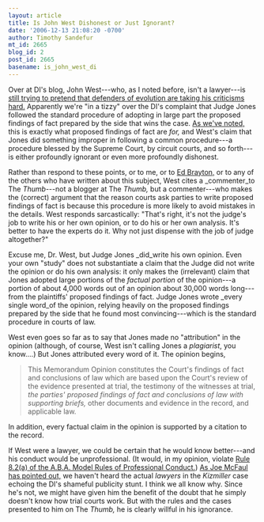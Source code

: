 ```yaml
---
layout: article
title: Is John West Dishonest or Just Ignorant?
date: '2006-12-13 21:08:20 -0700'
author: Timothy Sandefur
mt_id: 2665
blog_id: 2
post_id: 2665
basename: is_john_west_di
---
```

Over at DI's blog, John West---who, as I noted before, isn't a lawyer---is [still trying to pretend that defenders of evolution are taking his criticisms hard.](http://www.evolutionnews.org/2006/12/judge_jones_and_the_shattering.html) Apparently we're "in a tizzy" over the DI's complaint that Judge Jones followed the standard procedure of adopting in large part the proposed findings of fact prepared by the side that wins the case. [As we've noted,](http://www.pandasthumb.org/archives/2006/12/weekend_at_behe.html) this is exactly what proposed findings of fact are _for,_ and West's claim that Jones did something improper in following a common procedure---a procedure blessed by the Supreme Court, by circuit courts, and so forth---is either profoundly ignorant or even more profoundly dishonest.

Rather than respond to these points, or to me, or to [Ed Brayton,](http://scienceblogs.com/dispatches/2006/12/fisking_the_dis_study_on_the_d.php) or to any of the others who have written about this subject, West cites a _commenter_to The _Thumb_---not a blogger at The _Thumb,_ but a commenter---who makes the (correct) argument that the reason courts ask parties to write proposed findings of fact is because this procedure is more likely to avoid mistakes in the details. West responds sarcastically: "That's right, it's not the judge's job to write his or her own opinion, or to do his or her own analysis. It's better to have the experts do it. Why not just dispense with the job of judge altogether?"

Excuse me, Dr. West, but Judge Jones _did_write his own opinion. Even your own "study" does not substantiate a claim that the Judge did not write the opinion or do his own analysis: it only makes the (irrelevant) claim that Jones adopted large portions of the _factual portion_ of the opinion---a portion of about 4,000 words out of an opinion about 30,000 words long---from the plaintiffs' proposed findings of fact. Judge Jones wrote _every single word_of the opinion, relying heavily on the proposed findings prepared by the side that he found most convincing---which is the standard procedure in courts of law.

West even goes so far as to say that Jones made no "attribution" in the opinion (although, of course, West isn't calling Jones a _plagiarist_, you know....) But Jones attributed every word of it. The opinion begins,

> This Memorandum Opinion constitutes the Court's findings of fact and conclusions of law which are based upon the Court's review of the evidence presented at trial, the testimony of the witnesses at trial, _the parties' proposed findings of fact and conclusions of law with supporting briefs,_ other documents and evidence in the record, and applicable law.

In addition, every factual claim in the opinion is supported by a citation to the record.

If West were a lawyer, we could be certain that he would know better---and his conduct would be unprofessional. (It would, in my opinion, violate [Rule 8.2(a) of the A.B.A. Model Rules of Professional Conduct.](http://www.abanet.org/cpr/mrpc/rule_8_2.html)) [As Joe McFaul has pointed out,](http://brightline.typepad.com/law_evolution_science_and/2006/12/judge_jones_laz.html) we haven't heard the actual _lawyers_ in the _Kizmiller_ case echoing the DI's shameful publicity stunt. I think we all know why. Since he's not, we might have given him the benefit of the doubt that he simply doesn't know how trial courts work. But with the rules and the cases presented to him on The _Thumb,_ he is clearly willful in his ignorance.
